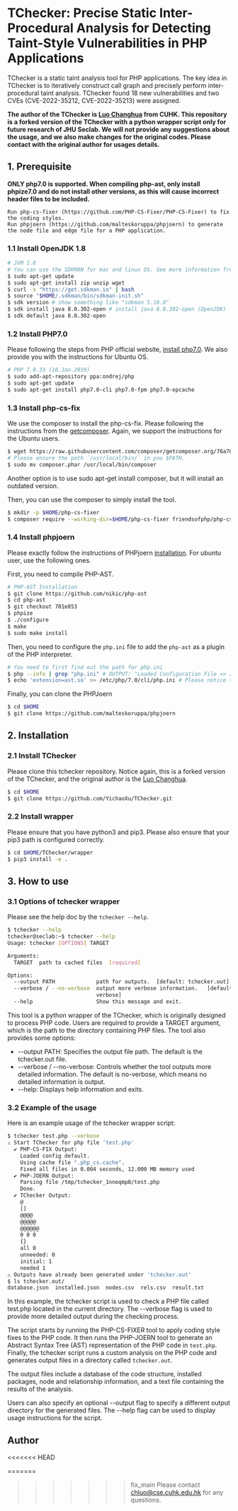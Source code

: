 # TChecker: Precise Static Inter-Procedural Analysis for Detecting Taint-Style Vulnerabilities in PHP Applications

TChecker is a static taint analysis tool for PHP applications. The key idea in TChecker is to iteratively construct call graph and precisely perform inter-procedural taint analysis. TChecker found 18 new vulnerabilities and two CVEs (CVE-2022-35212, CVE-2022-35213) were assigned.

**The author of the TChecker is [Luo Changhua](chluo@cse.cuhk.edu.hk) from CUHK. This repository is a forked version of the TChecker with a python wrapper script only for future research of JHU Seclab. We will not provide any suggestions about the usage, and we also make changes for the original codes. Please contact with the original author for usages details.**

## 1. Prerequisite

**ONLY php7.0 is supported. When compiling php-ast, only install phpize7.0 and do not install other versions, as this will cause incorrect header files to be included.**

~~~~~~{.sh}
Run php-cs-fixer (https://github.com/PHP-CS-Fixer/PHP-CS-Fixer) to fix the coding styles.
Run phpjoern (https://github.com/malteskoruppa/phpjoern) to generate the node file and edge file for a PHP application.
~~~~~~


### 1.1 Install OpenJDK 1.8

```bash 
# JVM 1.8 
# You can use the SDKMAN for mac and linux OS. See more information from the `https://sdkman.io`
$ sudo apt-get update
$ sudo apt-get install zip unzip wget
$ curl -s "https://get.sdkman.io" | bash
$ source "$HOME/.sdkman/bin/sdkman-init.sh"
$ sdk version # show something like "sdkman 5.18.0" 
$ sdk install java 8.0.302-open # install java 8.0.302-open (OpenJDK)
$ sdk default java 8.0.302-open 
```

### 1.2 Install PHP7.0 

Please following the steps from PHP official website, [install php7.0](https://prototype.php.net/versions/7.0/install/). We also provide you with the instructions for Ubuntu OS.

```bash 
# PHP 7.0.33 (10.Jan.2019)
$ sudo add-apt-repository ppa:ondrej/php
$ sudo apt-get update
$ sudo apt-get install php7.0-cli php7.0-fpm php7.0-opcache
```

### 1.3 Install php-cs-fix

We use the composer to install the php-cs-fix. Please following the instructions from the [getcomposer](https://getcomposer.org/download/). Again, we support the instructions for the Ubuntu users.

```bash 
$ wget https://raw.githubusercontent.com/composer/getcomposer.org/76a7060ccb93902cd7576b67264ad91c8a2700e2/web/installer -O - -q | php -- --quiet 
# Please ensure the path `/usr/local/bin/` in you $PATH. 
$ sudo mv composer.phar /usr/local/bin/composer
```

Another option is to use sudo apt-get install composer, but it will install an outdated version.

Then, you can use the composer to simply install the tool.


```bash
$ mkdir -p $HOME/php-cs-fixer
$ composer require --working-dir=$HOME/php-cs-fixer friendsofphp/php-cs-fixer:v3.16.0
```

### 1.4 Install phpjoern

Please exactly follow the instructions of PHPjoern [installation](https://github.com/malteskoruppa/phpjoern). For ubuntu user, use the following ones. 

First, you need to compile PHP-AST. 
```bash
# PHP-AST Installation
$ git clone https://github.com/nikic/php-ast
$ cd php-ast
$ git checkout 701e853
$ phpize
$ ./configure
$ make
$ sudo make install
```

Then, you need to configure the `php.ini` file to add the `php-ast` as a plugin of the PHP interpreter. 

```bash
# You need to first find out the path for php.ini 
$ php --info | grep "php.ini" # OUTPUT: "Loaded Configuration File => /etc/php/7.0/cli/php.ini"
$ echo 'extension=ast.so' >> /etc/php/7.0/cli/php.ini # Please notice that you should use you own path for `php.ini` 
```

Finally, you can clone the PHPJoern
```bash 
$ cd $HOME 
$ git clone https://github.com/malteskoruppa/phpjoern
```

## 2. Installation

### 2.1 Install TChecker 

Please clone this tchecker repository. Notice again, this is a forked version of the TChecker, and the original author is the [Luo Changhua](chluo@cse.cuhk.edu.hk). 

```bash
$ cd $HOME
$ git clone https://github.com/YichaoXu/TChecker.git
```

### 2.2 Install wrapper 

Please ensure that you have python3 and pip3. Please also ensure that your pip3 path is configured correctly. 

```bash
$ cd $HOME/TChecker/wrapper
$ pip3 install -e .
```

## 3. How to use

### 3.1 Options of tchecker wrapper 


Please see the help doc by the `tchecker --help`. 
```bash 
$ tchecker --help
tchecker@seclab:~$ tchecker --help
Usage: tchecker [OPTIONS] TARGET

Arguments:
  TARGET  path to cached files  [required]

Options:
  --output PATH             path for outputs.  [default: tchecker.out]
  --verbose / --no-verbose  output more verbose information.   [default: no-
                            verbose]
  --help                    Show this message and exit.
```
This tool is a python wrapper of the TChecker, which is originally designed to process PHP code. Users are required to provide a TARGET argument, which is the path to the directory containing PHP files. The tool also provides some options:
* --output PATH: Specifies the output file path. The default is the tchecker.out file.
* --verbose / --no-verbose: Controls whether the tool outputs more detailed information. The default is no-verbose, which means no detailed information is output.
* --help: Displays help information and exits.


### 3.2 Example of the usage


Here is an example usage of the tchecker wrapper script:

```bash 
$ tchecker test.php --verbose
⚠️ Start TChecker for php file 'test.php'
  ✔️ PHP-CS-FIX Output:
    Loaded config default.
    Using cache file ".php_cs.cache".
    Fixed all files in 0.004 seconds, 12.000 MB memory used
  ✔️ PHP-JOERN Output:
    Parsing file /tmp/tchecker_1nneqmp8/test.php
    Done.
  ✔️ TChecker Output:
    @
    []
    @@@@
    @@@@@
    @@@@@@
    0 0 0
    {}
    all 0
    unneeded: 0
    initial: 1
    needed 1
⚠️ Outputs have already been generated under 'tchecker.out'
$ ls tchecker.out/
database.json  installed.json  nodes.csv  rels.csv  result.txt
```

In this example, the tchecker script is used to check a PHP file called test.php located in the current directory. The --verbose flag is used to provide more detailed output during the checking process.

The script starts by running the PHP-CS-FIXER tool to apply coding style fixes to the PHP code. It then runs the PHP-JOERN tool to generate an Abstract Syntax Tree (AST) representation of the PHP code in `test.php`. Finally, the tchecker script runs a custom analysis on the PHP code and generates output files in a directory called `tchecker.out`.

The output files include a database of the code structure, installed packages, node and relationship information, and a text file containing the results of the analysis.

Users can also specify an optional --output flag to specify a different output directory for the generated files. The --help flag can be used to display usage instructions for the script.

## Author
<<<<<<< HEAD

=======
>>>>>>> fix_main
Please contact chluo@cse.cuhk.edu.hk for any questions.
